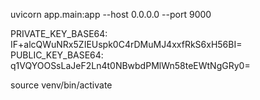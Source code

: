 uvicorn app.main:app --host 0.0.0.0 --port 9000

PRIVATE_KEY_BASE64: IF+alcQWuNRx5ZIEUspk0C4rDMuMJ4xxfRkS6xH56BI=
PUBLIC_KEY_BASE64: q1VQYOOSsLaJeF2Ln4t0NBwbdPMlWn58teEWtNgGRy0=

source venv/bin/activate
